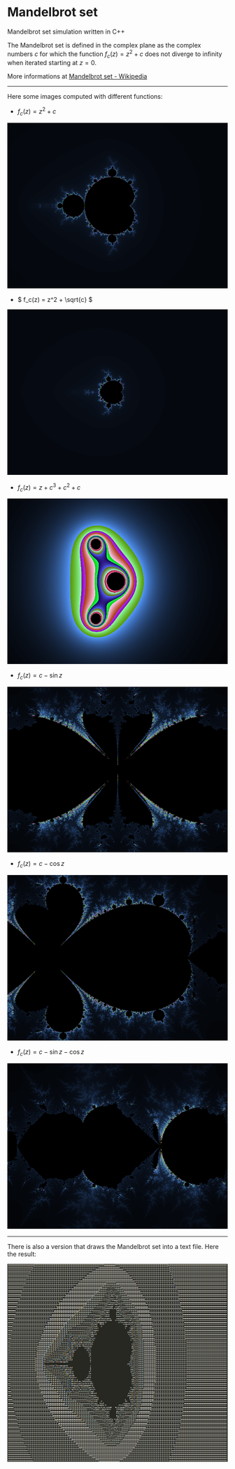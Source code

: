 # Mandelbrot set
Mandelbrot set simulation written in C++

The Mandelbrot set is defined in the complex plane as the complex numbers $` c `$ for which the function $` f_c(z) = z^2 + c `$ does not diverge to infinity when iterated starting at $` z = 0 `$.

More informations at [Mandelbrot set - Wikipedia](https://en.wikipedia.org/wiki/Mandelbrot_set)

---

Here some images computed with different functions:

- $` f_c(z) = z^2 + c `$
<img alt="z^2 + c" src="./img/z^2+c.bmp">

- $` f_c(z) = z^2 + \sqrt{c} `$
<img alt="z^2 + sqrt(c)" src="./img/z^2+sqrt(c).bmp">

- $` f_c(z) = z + c^3 + c^2 + c `$
<img alt="z + c^3 + c^2 + c" src="./img/z+c^3+c^2+c.bmp">

- $` f_c(z) = c - \sin{z} `$
<img alt="c - sin(z)" src="./img/c-sin(z).bmp">

- $` f_c(z) = c - \cos{z} `$
<img alt="c - cos(z)" src="./img/c-cos(z).bmp">

- $` f_c(z) = c - \sin{z} -\cos{z} `$
<img alt="c - sin(z) - cos(z)" src="./img/c-sin(z)-cos(z).bmp">

---

There is also a version that draws the Mandelbrot set into a text file.
Here the result:

<img alt="vintage" src="./img/vintage.png">
